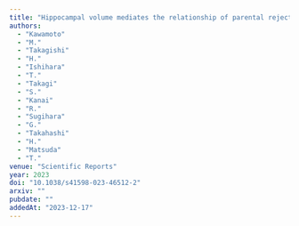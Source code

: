 ```yaml
---
title: "Hippocampal volume mediates the relationship of parental rejection in childhood with social cognition in healthy adults"
authors:
  - "Kawamoto"
  - "M."
  - "Takagishi"
  - "H."
  - "Ishihara"
  - "T."
  - "Takagi"
  - "S."
  - "Kanai"
  - "R."
  - "Sugihara"
  - "G."
  - "Takahashi"
  - "H."
  - "Matsuda"
  - "T."
venue: "Scientific Reports"
year: 2023
doi: "10.1038/s41598-023-46512-2"
arxiv: ""
pubdate: ""
addedAt: "2023-12-17"
---
```

